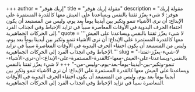 +++
author = "إريك هوفر"
title = "مقولة إريك هوفر"
description = "مقولة إريك هوفر: لا شيء يعزّز ثقتنا بالنفس ويساعدنا على العيش معها كالقدرة المستمرة على الإبداع: أن نرى الأشياء تنمو وتكبر بين أيدينا يوماً بعد يوم، وليس من المستبعد أن يكون اختفاء الحرف اليدوية في الأوقات المعاصرة سبباً في تزايد الإحباط وفي انجذاب الفرد إلى الحركات الجماهيرية."
quote = '''لا شيء يعزّز ثقتنا بالنفس ويساعدنا على العيش معها كالقدرة المستمرة على الإبداع: أن نرى الأشياء تنمو وتكبر بين أيدينا يوماً بعد يوم، وليس من المستبعد أن يكون اختفاء الحرف اليدوية في الأوقات المعاصرة سبباً في تزايد الإحباط وفي انجذاب الفرد إلى الحركات الجماهيرية.'''
slug = "لا-شيء-يعزّز-ثقتنا-بالنفس-ويساعدنا-على-العيش-معها-كالقدرة-المستمرة-على-الإبداع:-أن-نرى-الأشياء-تنمو-وتكبر-بين-أيدينا-يوماً-بعد-يوم،-وليس-من-"
+++
لا شيء يعزّز ثقتنا بالنفس ويساعدنا على العيش معها كالقدرة المستمرة على الإبداع: أن نرى الأشياء تنمو وتكبر بين أيدينا يوماً بعد يوم، وليس من المستبعد أن يكون اختفاء الحرف اليدوية في الأوقات المعاصرة سبباً في تزايد الإحباط وفي انجذاب الفرد إلى الحركات الجماهيرية.
